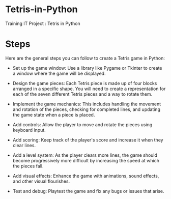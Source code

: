 # Tetris-in-Python
Training IT Project : Tetris in Python 
# Steps
Here are the general steps you can follow to create a Tetris game in Python:

-    Set up the game window: Use a library like Pygame or Tkinter to create a window where the game will be displayed.

-    Design the game pieces: Each Tetris piece is made up of four blocks arranged in a specific shape. You will need to create a representation for each of the seven different Tetris pieces and a way to rotate them.

-    Implement the game mechanics: This includes handling the movement and rotation of the pieces, checking for completed lines, and updating the game state when a piece is placed.

-    Add controls: Allow the player to move and rotate the pieces using keyboard input.

-    Add scoring: Keep track of the player's score and increase it when they clear lines.

-    Add a level system: As the player clears more lines, the game should become progressively more difficult by increasing the speed at which the pieces fall.

-    Add visual effects: Enhance the game with animations, sound effects, and other visual flourishes.

-    Test and debug: Playtest the game and fix any bugs or issues that arise.